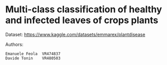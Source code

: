# Multi-class classification of healthy and infected leaves of crops plants

Dataset: https://www.kaggle.com/datasets/emmarex/plantdisease

Authors:

	Emanuele Feola 	VR474837
	Davide Tonin	VR480503
